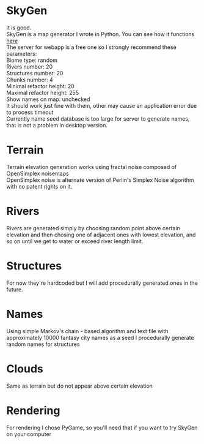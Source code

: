 # SkyGen
It is good.<br>
SkyGen is a map generator I wrote in Python.
You can see how it functions <a href="http://skygen.herokuapp.com">here</a><br>
The server for webapp is a free one so I strongly recommend these parameters:<br>
Biome type: random<br>
Rivers number: 20<br>
Structures number: 20<br>
Chunks number: 4<br>
Minimal refactor height: 20<br>
Maximal refactor height: 255<br>
Show names on map: unchecked<br>
It should work just fine with them, other may cause an application error due to process timeout<br>
Currently name seed database is too large for server to generate names, that is not a problem
in desktop version.
# Terrain
Terrain elevation generation works using fractal noise composed of OpenSimplex noisemaps<br>
OpenSimplex noise is alternate version of Perlin's Simplex Noise algorithm with
no patent rights on it.
# Rivers
Rivers are generated simply by choosing random point above certain elevation and then chosing
one of adjacent ones with lowest elevation, and so on until we get to water or exceed river length limit.
# Structures
For now they're hardcoded but I will add procedurally generated ones in the future.
# Names
Using simple Markov's chain - based algorithm and text file with approximately 10000 fantasy city names as a seed
I procedurally generate random names for structures
# Clouds
Same as terrain but do not appear above certain elevation
# Rendering
For rendering I chose PyGame, so you'll need that if you want to try SkyGen on your computer
